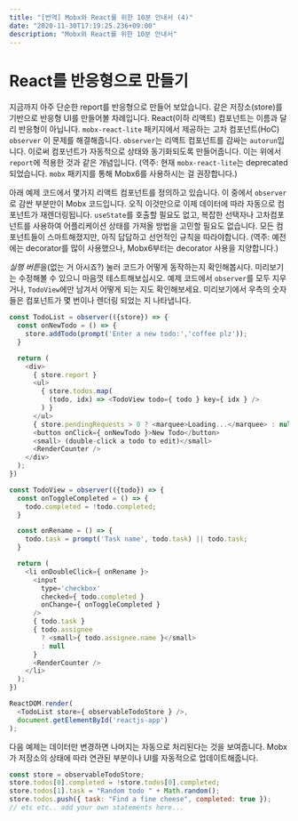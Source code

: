 ```yaml
---
title: "[번역] Mobx와 React를 위한 10분 안내서 (4)"
date: "2020-11-30T17:19:25.236+09:00"
description: "Mobx와 React를 위한 10분 안내서"
---
```


# React를 반응형으로 만들기
지금까지 아주 단순한 report를 반응형으로 만들어 보았습니다. 같은 저장소(store)를 기반으로 반응형 UI를 만들어볼 차례입니다. React(이하 리액트) 컴포넌트는 이름과 달리 반응형이 아닙니다. `mobx-react-lite` 패키지에서 제공하는 고차 컴포넌트(HoC) `observer` 이 문제를 해결해줍니다. `observer`는 리액트 컴포넌트를 감싸는 `autorun`입니다. 이로써 컴포넌트가 자동적으로 상태와 동기화되도록 만들어줍니다. 이는 위에서 `report`에 적용한 것과 같은 개념입니다.
(역주: 현재 `mobx-react-lite`는 deprecated되었습니다. `mobx` 패키지를 통해 Mobx6를 사용하시는 걸 권장합니다.)

아래 예제 코드에서 몇가지 리액트 컴포넌트를 정의하고 있습니다. 이 중에서 `observer`로 감싼 부분만이 Mobx 코드입니다. 오직 이것만으로 이제 데이터에 따라 자동으로 컴포넌트가 재렌더링됩니다. `useState`를 호출할 필요도 없고, 복잡한 선택자나 고차컴포넌트를 사용하여 어플리케이션 상태를 가져올 방법을 고민할 필요도 없습니다. 모든 컴포넌트들이 스마트해졌지만, 아직 답답하고 선언적인 규칙을 따라야합니다.
(역주: 예전에는 decorator를 많이 사용했으나, Mobx6부터는 decorator 사용을 지양합니다.)

*실행 버튼*을(없는 거 아시죠?) 눌러 코드가 어떻게 동작하는지 확인해봅시다. 미리보기는 수정해볼 수 있으니 마음껏 테스트해보십시오.  예제 코드에서 `observer`를 모두 지우거나, `TodoView`에만 남겨서 어떻게 되는 지도 확인해보세요. 미리보기에서 우측의 숫자들은 컴포넌트가 몇 번이나 렌더링 되었는 지 나타냅니다.

```javascript
const TodoList = observer(({store}) => {
  const onNewTodo = () => {
    store.addTodo(prompt('Enter a new todo:','coffee plz'));
  }

  return (
    <div>
      { store.report }
      <ul>
        { store.todos.map(
          (todo, idx) => <TodoView todo={ todo } key={ idx } />
        ) }
      </ul>
      { store.pendingRequests > 0 ? <marquee>Loading...</marquee> : null }
      <button onClick={ onNewTodo }>New Todo</button>
      <small> (double-click a todo to edit)</small>
      <RenderCounter />
    </div>
  );
})

const TodoView = observer(({todo}) => {
  const onToggleCompleted = () => {
    todo.completed = !todo.completed;
  }

  const onRename = () => {
    todo.task = prompt('Task name', todo.task) || todo.task;
  }

  return (
    <li onDoubleClick={ onRename }>
      <input
        type='checkbox'
        checked={ todo.completed }
        onChange={ onToggleCompleted }
      />
      { todo.task }
      { todo.assignee
        ? <small>{ todo.assignee.name }</small>
        : null
      }
      <RenderCounter />
    </li>
  );
})

ReactDOM.render(
  <TodoList store={ observableTodoStore } />,
  document.getElementById('reactjs-app')
);
```

다음 예제는 데이터만 변경하면 나머지는 자동으로 처리된다는 것을 보여줍니다. Mobx가 저장소의 상태에 따라 연관된 부분이나 UI를 자동적으로 업데이트해줍니다.

```javascript
const store = observableTodoStore;
store.todos[0].completed = !store.todos[0].completed;
store.todos[1].task = "Random todo " + Math.random();
store.todos.push({ task: "Find a fine cheese", completed: true });
// etc etc.. add your own statements here...
```
